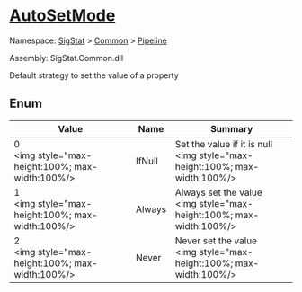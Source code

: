 # [AutoSetMode](./AutoSetMode.md)
Namespace: [SigStat]() > [Common](./../README.md) > [Pipeline](./README.md)

Assembly: SigStat.Common.dll


Default strategy to set the value of a property

##	Enum

| Value | Name | Summary | 
| --- | --- | --- | 
| 0<div style="pointer-events:none; cursor:default; width=200"><img style="max-height:100%; max-width:100%/></div>| IfNull| Set the value if it is null<div style="pointer-events:none; cursor:default; width=200"><img style="max-height:100%; max-width:100%/></div>| <br>
| 1<div style="pointer-events:none; cursor:default; width=200"><img style="max-height:100%; max-width:100%/></div>| Always| Always set the value<div style="pointer-events:none; cursor:default; width=200"><img style="max-height:100%; max-width:100%/></div>| <br>
| 2<div style="pointer-events:none; cursor:default; width=200"><img style="max-height:100%; max-width:100%/></div>| Never| Never set the value<div style="pointer-events:none; cursor:default; width=200"><img style="max-height:100%; max-width:100%/></div>| <br>


